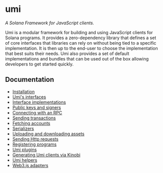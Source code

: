 # umi

_A Solana Framework for JavaScript clients._

Umi is a modular framework for building and using JavaScript clients for Solana programs. It provides a zero-dependency library that defines a set of core interfaces that libraries can rely on without being tied to a specific implementation. It is then up to the end-user to choose the implementation that best suits their needs. Umi also provides a set of default implementations and bundles that can be used out of the box allowing developers to get started quickly.

## Documentation

- [Installation](./docs/installation.md)
- [Umi's interfaces](./docs/interfaces.md)
- [Interface implementations](./docs/implementations.md)
- [Public keys and signers](./docs/publickeys-signers.md)
- [Connecting with an RPC](./docs/rpc.md)
- [Sending transactions](./docs/transactions.md)
- [Fetching accounts](./docs/accounts.md)
- [Serializers](./docs/serializers.md)
- [Uploading and downloading assets](./docs/storage.md)
- [Sending Http requests](./docs/http.md)
- [Registering programs](./docs/programs.md)
- [Umi plugins](./docs/plugins.md)
- [Generating Umi clients via Kinobi](./docs/kinobi.md)
- [Umi helpers](./docs/helpers.md)
- [Web3.js adapters](./docs/web3js-adapters.md)
